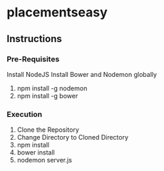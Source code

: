 # placementseasy

## Instructions

### Pre-Requisites
Install NodeJS
Install Bower and Nodemon globally
1. npm install -g nodemon
2. npm install -g bower

### Execution
1. Clone the Repository
2. Change Directory to Cloned Directory
3. npm install
4. bower install
5. nodemon server.js
